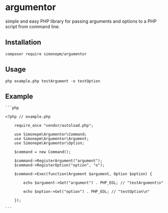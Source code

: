 # argumentor

simple and easy PHP library for passing arguments and options to a PHP script from command line.

## Installation

    composer require simonepm/argumentor

## Usage

    php example.php testArgument -o testOption

## Example

    ```php

    <?php // example.php

        require_once "vendor/autoload.php";

        use Simonepm\Argumentor\Command;
        use Simonepm\Argumentor\Argument;
        use Simonepm\Argumentor\Option;

        $command = new Command();

        $command->RegisterArgument("argument");
        $command->RegisterOption("option", "o");

        $command->Exec(function(Argument $argument, Option $option) {

            echo $argument->Get("argument") . PHP_EOL; // "testArgument\n"

            echo $option->Get("option") . PHP_EOL; // "testOption\n"

        });

    ```
